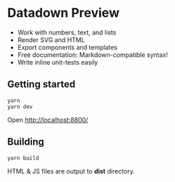 # Datadown Preview

- Work with numbers, text, and lists
- Render SVG and HTML
- Export components and templates
- Free documentation: Markdown-compatible syntax!
- Write inline unit-tests easily

## Getting started

```
yarn
yarn dev
```

Open <http://localhost:8800/>

## Building

```
yarn build
```

HTML & JS files are output to **dist** directory.
